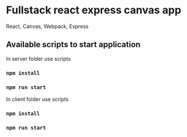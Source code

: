 # Fullstack react express canvas app 
React, Canvas, Webpack, Express 

## Available scripts to start application

In server folder use scripts

### `npm install`
### `npm run start`

In client folder use scripts

### `npm install`
### `npm run start`
